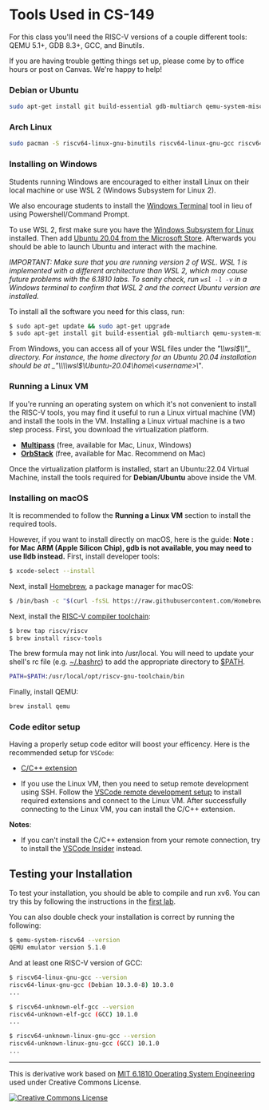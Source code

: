 
Tools Used in CS-149
====================

For this class you'll need the RISC-V versions of a couple different tools: QEMU 5.1+, GDB 8.3+, GCC, and Binutils.

If you are having trouble getting things set up, please come by to office hours or post on Canvas. We're happy to help!

### Debian or Ubuntu
```bash
sudo apt-get install git build-essential gdb-multiarch qemu-system-misc gcc-riscv64-linux-gnu binutils-riscv64-linux-gnu 
```
### Arch Linux
```bash
sudo pacman -S riscv64-linux-gnu-binutils riscv64-linux-gnu-gcc riscv64-linux-gnu-gdb qemu-emulators-full
```
### Installing on Windows

Students running Windows are encouraged to either install Linux on their local machine or use WSL 2 (Windows Subsystem for Linux 2).

We also encourage students to install the [Windows Terminal](https://apps.microsoft.com/store/detail/windows-terminal/9N0DX20HK701) tool in lieu of using Powershell/Command Prompt.

To use WSL 2, first make sure you have the [Windows Subsystem for Linux](https://docs.microsoft.com/en-us/windows/wsl/install-win10) installed. Then add [Ubuntu 20.04 from the Microsoft Store](https://www.microsoft.com/en-us/p/ubuntu/9nblggh4msv6). Afterwards you should be able to launch Ubuntu and interact with the machine.

_IMPORTANT: Make sure that you are running version 2 of WSL. WSL 1 is implemented with a different architecture than WSL 2, which may cause future problems with the 6.1810 labs. To sanity check, run `wsl -l -v` in a Windows terminal to confirm that WSL 2 and the correct Ubuntu version are installed._

To install all the software you need for this class, run:

```bash
$ sudo apt-get update && sudo apt-get upgrade
$ sudo apt-get install git build-essential gdb-multiarch qemu-system-misc gcc-riscv64-linux-gnu binutils-riscv64-linux-gnu
```

From Windows, you can access all of your WSL files under the _"\\\\wsl$\\"_ directory. For instance, the home directory for an Ubuntu 20.04 installation should be at _"\\\\wsl$\\Ubuntu-20.04\\home\\\<username>\\\"_.

### Running a Linux VM

If you're running an operating system on which it's not convenient to install the RISC-V tools, you may find it useful to run a Linux virtual machine (VM) and install the tools in the VM. Installing a Linux virtual machine is a two step process. First, you download the virtualization platform.

*   [**Multipass**](https://multipass.run/) (free, available for Mac, Linux, Windows)
*   [**OrbStack**](https://orbstack.dev/) (free, available for Mac. Recommend on Mac)

Once the virtualization platform is installed, start an Ubuntu:22.04 Virtual Machine,
install the tools required for **Debian/Ubuntu** above inside the VM. 

### Installing on macOS

It is recommended to follow the **Running a Linux VM** section to install the required tools.

However, if you want to install directly on macOS, here is the guide:
**Note : for Mac ARM (Apple Silicon Chip), gdb is not available, you may need to use lldb instead.**
First, install developer tools:
```bash
$ xcode-select --install
```
Next, install [Homebrew](https://brew.sh/), a package manager for macOS:
```bash
$ /bin/bash -c "$(curl -fsSL https://raw.githubusercontent.com/Homebrew/install/HEAD/install.sh)"
```
Next, install the [RISC-V compiler toolchain](https://github.com/riscv/homebrew-riscv):
```bash
$ brew tap riscv/riscv
$ brew install riscv-tools
```
The brew formula may not link into /usr/local. You will need to update your shell's rc file (e.g. [~/.bashrc](https://www.gnu.org/software/bash/manual/html_node/Bash-Startup-Files.html)) to add the appropriate directory to [$PATH](http://www.linfo.org/path_env_var.html).
```bash
PATH=$PATH:/usr/local/opt/riscv-gnu-toolchain/bin
```
Finally, install QEMU:
```bash
brew install qemu
```

### Code editor setup

Having a properly setup code editor will boost your efficency. Here is the recommended setup for `VSCode`:

* [C/C++ extension](https://marketplace.visualstudio.com/items?itemName=ms-vscode.cpptools)

* If you use the Linux VM, then you need to setup remote development using SSH. Follow the [VSCode remote development setup](https://code.visualstudio.com/docs/remote/ssh#_getting-started) to install required extensions and connect to the Linux VM. After successfully connecting to the Linux VM, you can install the C/C++ extension.

**Notes**:
* If you can't install the C/C++ extension from your remote connection, try to install the [VSCode Insider](https://code.visualstudio.com/insiders/) instead.

Testing your Installation
-------------------------

To test your installation, you should be able to compile and run xv6. You can try this by following the instructions in the [first lab](util.md).

You can also double check your installation is correct by running the following:

```bash
$ qemu-system-riscv64 --version
QEMU emulator version 5.1.0
```
And at least one RISC-V version of GCC:

```bash
$ riscv64-linux-gnu-gcc --version
riscv64-linux-gnu-gcc (Debian 10.3.0-8) 10.3.0
...
```

```bash
$ riscv64-unknown-elf-gcc --version
riscv64-unknown-elf-gcc (GCC) 10.1.0
...
```

```bash
$ riscv64-unknown-linux-gnu-gcc --version
riscv64-unknown-linux-gnu-gcc (GCC) 10.1.0
...
```
* * *

This is derivative work based on [MIT 6.1810 Operating System Engineering](https://pdos.csail.mit.edu/6.828/2023/) used under Creative Commons License.

[![Creative Commons License](https://i.creativecommons.org/l/by/3.0/us/88x31.png)](https://creativecommons.org/licenses/by/3.0/us/)